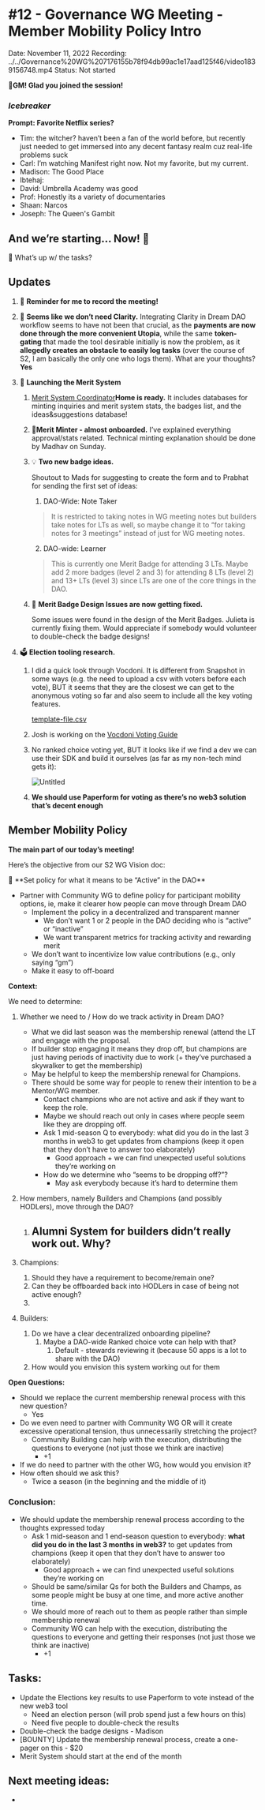 # #12 - Governance WG Meeting - Member Mobility Policy Intro

Date: November 11, 2022
Recording: ../../Governance%20WG%207176155b78f94db99ac1e17aad125f46/video1839156748.mp4
Status: Not started

🌱**GM! Glad you joined the session!** 

### *Icebreaker*

**Prompt: Favorite Netflix series?** 

- Tim: the witcher? haven’t been a fan of the world before, but recently just needed to get immersed into any decent fantasy realm cuz real-life problems suck
- Carl: I’m watching Manifest right now. Not my favorite, but my current.
- Madison: The Good Place
- Ibtehaj:
- David: Umbrella Academy was good
- Prof: Honestly its a variety of documentaries
- Shaan: Narcos
- Joseph: The Queen's Gambit

## And we’re starting... Now! 🚀

<aside>
📢 What’s up w/ the tasks?

## Updates

1. 🔴 **Reminder for me to record the meeting!**
2. 🌊 **Seems like we don’t need Clarity.**
Integrating Clarity in Dream DAO workflow seems to have not been that crucial, as the **payments are now done through the more convenient Utopia**, while the same **token-gating** that made the tool desirable initially is now the problem, as it **allegedly creates an obstacle to easily log tasks** (over the course of S2, I am basically the only one who logs them).
What are your thoughts?
**Yes**
3. 🚀 **Launching the Merit System**
    1. [Merit System Coordinator](../../../../Recurring%20Roles%20630c77f965f644b5866ad23752df0e38/Merit%20System%20Coordinator%2079d58a5ad24c4128a2ddda74b6e6df00.md)**Home is ready.** 
    It includes databases for minting inquiries and merit system stats, the badges list, and the ideas&suggestions database!
    2. 👤**Merit Minter - almost onboarded.** 
    I’ve explained everything approval/stats related. Technical minting explanation should be done by Madhav on Sunday.
    3. 💡 **Two new badge ideas.**
        
        Shoutout to Mads for suggesting to create the [](../../../../Recurring%20Roles%20630c77f965f644b5866ad23752df0e38/Merit%20System%20Coordinator%2079d58a5ad24c4128a2ddda74b6e6df00/Merit%20System%20Ideas%20&%20Suggestions%209536236b6bf345c89a102ba0f8ad76d4.md) form and to Prabhat for sending the first set of ideas:
        
        1. DAO-Wide: Note Taker
        
        > It is restricted to taking notes in WG meeting notes but builders take notes for LTs as well, so maybe change it to “for taking notes for 3 meetings” instead of just for WG meeting notes.
        > 
        
        2. DAO-wide: Learner
        
        > This is currently one Merit Badge for attending 3 LTs. Maybe add 2 more badges (level 2 and 3) for attending 8 LTs (level 2) and 13+ LTs (level 3) since LTs are one of the core things in the DAO.
        > 
    4. 🔧 **Merit Badge Design Issues are now getting fixed.**
        
        Some issues were found in the design of the Merit Badges. 
        Julieta is currently fixing them.
        Would appreciate if somebody would volunteer to double-check the badge designs!
        
4. 🗳️ **Election tooling research.**
    1. I did a quick look through Vocdoni. It is different from Snapshot in some ways (e.g. the need to upload a csv with voters before each vote), BUT it seems that they are the closest we can get to the anonymous voting so far and also seem to include all the key voting features.  
        
        [template-file.csv](../../Governance%20WG%207176155b78f94db99ac1e17aad125f46/Governance%20WG%20Meetings%208818ea33b54a432ab37717683ebcb05f/#12%20-%20Governance%20WG%20Meeting%20-%20Member%20Mobility%20Poli%20cb2c7fe868184f51a586c065bf334e23/template-file.csv)
        
    2. Josh is working on the [Vocdoni Voting Guide](https://www.notion.so/Vocdoni-Voting-Guide-f32fedb8e75c4c00a5ca335f7f532be2?pvs=21)
    3. No ranked choice voting yet, BUT it looks like if we find a dev we can use their SDK and build it ourselves (as far as my non-tech mind gets it):
        
        ![Untitled](../../Governance%20WG%207176155b78f94db99ac1e17aad125f46/Governance%20WG%20Meetings%208818ea33b54a432ab37717683ebcb05f/#12%20-%20Governance%20WG%20Meeting%20-%20Member%20Mobility%20Poli%20cb2c7fe868184f51a586c065bf334e23/Untitled.png)
        
    4. **We should use Paperform for voting as there’s no web3 solution that’s decent enough**
</aside>

## Member Mobility Policy

**The main part of our today’s meeting!** 

Here’s the objective from our S2 WG Vision doc:  

<aside>
🎯 **Set policy for what it means to be “Active” in the DAO**

- Partner with Community WG to define policy for participant mobility options, ie, make it clearer how people can move through Dream DAO
    - Implement the policy in a decentralized and transparent manner
        - We don’t want 1 or 2 people in the DAO deciding who is “active” or “inactive”
        - We want transparent metrics for tracking activity and rewarding merit
    - We don’t want to incentivize low value contributions (e.g., only saying “gm”)
    - Make it easy to off-board
</aside>

**Context:**

We need to determine:

1. Whether we need to / How do we track activity in Dream DAO?
    - What we did last season was the membership renewal (attend the LT and engage with the proposal.
    - If builder stop engaging it means they drop off, but champions are just having periods of inactivity due to work (+ they’ve purchased a skywalker to get the membership)
    - May be helpful to keep the membership renewal for Champions.
    - There should be some way for people to renew their intention to be a Mentor/WG member.
        - Contact champions who are not active and ask if they want to keep the role.
        - Maybe we should reach out only in cases where people seem like they are dropping off.
        - Ask 1 mid-season Q to everybody: what did you do in the last 3 months in web3 to get updates from champions (keep it open that they don’t have to answer too elaborately)
            - Good approach + we can find unexpected useful solutions they’re working on
        - How do we determine who “seems to be dropping off?”?
            - May ask everybody because it’s hard to determine them
2. How members, namely Builders and Champions (and possibly HODLers), move through the DAO?
    1. Alumni System for builders didn’t really work out. Why?
        - 

1. Champions:
    1. Should they have a requirement to become/remain one? 
    2. Can they be offboarded back into HODLers in case of being not active enough?
    3. 
    

1. Builders:
    1. Do we have a clear decentralized onboarding pipeline?
        1. Maybe a DAO-wide Ranked choice vote can help with that?
            1. Default - stewards reviewing it (because 50 apps is a lot to share with the DAO)
    2. How would you envision this system working out for them

**Open Questions:**

- Should we replace the current membership renewal process with this new question?
    - Yes
- Do we even need to partner with Community WG OR will it create excessive operational tension, thus unnecessarily stretching the project?
    - Community Building can help with the execution, distributing the questions to everyone (not just those we think are inactive)
        - +1
- If we do need to partner with the other WG, how would you envision it?
- How often should we ask this?
    - Twice a season (in the beginning and the middle of it)

### Conclusion:

- We should update the membership renewal process according to the thoughts expressed today
    - Ask 1 mid-season and 1 end-season question to everybody: 
    **what did you do in the last 3 months in web3?** to get updates from champions (keep it open that they don’t have to answer too elaborately)
        - Good approach + we can find unexpected useful solutions they’re working on
    - Should be same/similar Qs for both the Builders and Champs, as some people might be busy at one time, and more active another time.
    - We should more of reach out to them as people rather than simple membership renewal
    - Community WG can help with the execution, distributing the questions to everyone and getting their responses (not just those we think are inactive)
        - +1

## Tasks:

- Update the Elections key results to use Paperform to vote instead of the new web3 tool
    - Need an election person (will prob spend just a few hours on this)
    - Need five people to double-check the results
- Double-check the badge designs - Madison
- [BOUNTY] Update the membership renewal process, create a one-pager on this - $20
- Merit System should start at the end of the month

## **Next meeting ideas:**

-